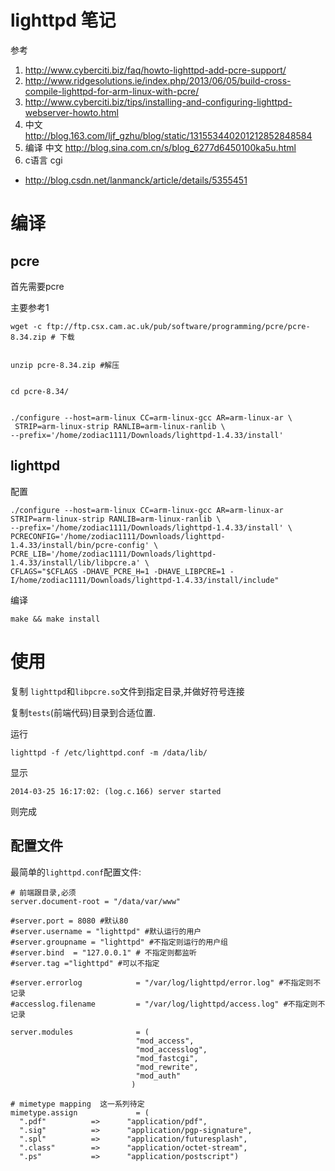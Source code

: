 # lighttpd 笔记

参考

1. http://www.cyberciti.biz/faq/howto-lighttpd-add-pcre-support/
2. http://www.ridgesolutions.ie/index.php/2013/06/05/build-cross-compile-lighttpd-for-arm-linux-with-pcre/
3. http://www.cyberciti.biz/tips/installing-and-configuring-lighttpd-webserver-howto.html
4. 中文 http://blog.163.com/ljf_gzhu/blog/static/131553440201212852848584
5. 编译 中文 http://blog.sina.com.cn/s/blog_6277d6450100ka5u.html
6. c语言 cgi 
  * http://blog.csdn.net/lanmanck/article/details/5355451

# 编译

## pcre

首先需要pcre

主要参考1


    wget -c ftp://ftp.csx.cam.ac.uk/pub/software/programming/pcre/pcre-8.34.zip # 下载


    unzip pcre-8.34.zip #解压


    cd pcre-8.34/


    ./configure --host=arm-linux CC=arm-linux-gcc AR=arm-linux-ar \
     STRIP=arm-linux-strip RANLIB=arm-linux-ranlib \
    --prefix='/home/zodiac1111/Downloads/lighttpd-1.4.33/install'

## lighttpd

配置

    ./configure --host=arm-linux CC=arm-linux-gcc AR=arm-linux-ar STRIP=arm-linux-strip RANLIB=arm-linux-ranlib \
    --prefix='/home/zodiac1111/Downloads/lighttpd-1.4.33/install' \
    PCRECONFIG='/home/zodiac1111/Downloads/lighttpd-1.4.33/install/bin/pcre-config' \
    PCRE_LIB='/home/zodiac1111/Downloads/lighttpd-1.4.33/install/lib/libpcre.a' \
    CFLAGS="$CFLAGS -DHAVE_PCRE_H=1 -DHAVE_LIBPCRE=1 -I/home/zodiac1111/Downloads/lighttpd-1.4.33/install/include"

编译

    make && make install


# 使用

复制 `lighttpd`和`libpcre.so`文件到指定目录,并做好符号连接

复制`tests`(前端代码)目录到合适位置.

运行

    lighttpd -f /etc/lighttpd.conf -m /data/lib/

显示

    2014-03-25 16:17:02: (log.c.166) server started

则完成

## 配置文件

最简单的`lighttpd.conf`配置文件:

```
# 前端跟目录,必须
server.document-root = "/data/var/www"

#server.port = 8080 #默认80
#server.username = "lighttpd" #默认运行的用户
#server.groupname = "lighttpd" #不指定则运行的用户组
#server.bind  = "127.0.0.1" # 不指定则都监听
#server.tag ="lighttpd" #可以不指定

#server.errorlog            = "/var/log/lighttpd/error.log" #不指定则不记录
#accesslog.filename         = "/var/log/lighttpd/access.log" #不指定则不记录

server.modules              = (
                            "mod_access",
                            "mod_accesslog",
                            "mod_fastcgi",
                            "mod_rewrite",
                            "mod_auth"
                           )

# mimetype mapping  这一系列待定
mimetype.assign             = (
  ".pdf"          =>      "application/pdf",
  ".sig"          =>      "application/pgp-signature",
  ".spl"          =>      "application/futuresplash",
  ".class"        =>      "application/octet-stream",
  ".ps"           =>      "application/postscript")

```